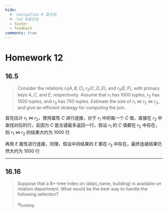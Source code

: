 ```yaml
---
hide:
  #- navigation # 显示右
  #- toc #显示左
  - footer
  - feedback
comments: true
--- 
```


# Homework 12

## 16.5

> Consider the relations $r_1(A,B,C),r_2(C,D,E)$, and $r_3(E,F)$, with primary keys $A,C,$ and $E$, respectively. Assume that $r_1$ has 1000 tuples, $r_2$ has 1500 tuples, and $r_3$ has 750 tuples. Estimate the size of $r_1\Join r_2\Join r_3$, and give an efficient strategy for computing the join.

首先估计 $r_1\Join r_2$，使用属性 $C$ 进行连接，对于 $r_1$ 中的每一个 $C$ 值，直接在 $r_2$ 中查找对应的行，且因为 $C$ 是主键最多返回一行，假设 $r_1$ 的 $C$ 值都在 $r_2$ 中存在，则 $r_1\Join r_2$ 的结果大约为 1000 行

再用 $E$ 属性进行连接，同理，假设中间结果的 $E$ 都在 $r_3$ 中存在，最终连接结果仍然大约为 1000 行
***
## 16.16

> Suppose that a B+-tree index on (dept_name, building) is available on relation department. What would be the best way to handle the following selection?
> 
> $\sigma_{\text{building}}$